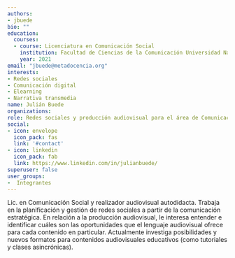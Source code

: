 ```yaml
---
authors:
- jbuede
bio: ""
education:
  courses:
  - course: Licenciatura en Comunicación Social
    institution: Facultad de Ciencias de la Comunicación Universidad Nacional de Córdoba
    year: 2021
email: "jbuede@metadocencia.org"
interests:
- Redes sociales
- Comunicación digital
- Elearning
- Narrativa transmedia
name: Julián Buede
organizations:
role: Redes sociales y producción audiovisual para el área de Comunicación y Comunidades
social:
- icon: envelope
  icon_pack: fas
  link: '#contact'
- icon: linkedin
  icon_pack: fab
  link: https://www.linkedin.com/in/julianbuede/
superuser: false
user_groups:
-  Integrantes
---
```


Lic. en Comunicación Social y realizador audiovisual autodidacta. Trabaja en la planificación y gestión de redes sociales a partir de la comunicación estratégica. En relación a la producción audiovisual, le interesa entender e identificar cuáles son las oportunidades que el lenguaje audiovisual ofrece para cada contenido en particular. Actualmente investiga posibilidades y nuevos formatos para contenidos audiovisuales educativos (como tutoriales y clases asincrónicas).
